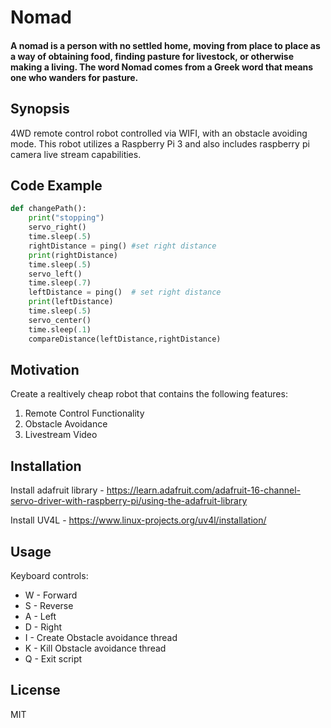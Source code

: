 # Nomad
#### A nomad is a person with no settled home, moving from place to place as a way of obtaining food, finding pasture for livestock, or otherwise making a living. The word Nomad comes from a Greek word that means one who wanders for pasture.

## Synopsis

4WD remote control robot controlled via WIFI, with an obstacle avoiding mode. This robot utilizes a Raspberry Pi 3 and also includes raspberry pi camera live stream capabilities.

## Code Example

```python
def changePath():
    print("stopping")
    servo_right()
    time.sleep(.5)
    rightDistance = ping() #set right distance
    print(rightDistance)
    time.sleep(.5)
    servo_left()
    time.sleep(.7)
    leftDistance = ping()  # set right distance
    print(leftDistance)
    time.sleep(.5)
    servo_center()
    time.sleep(.1)
    compareDistance(leftDistance,rightDistance)
```

## Motivation

Create a realtively cheap robot that contains the following features:
1. Remote Control Functionality
2. Obstacle Avoidance
3. Livestream Video

## Installation

Install adafruit library - https://learn.adafruit.com/adafruit-16-channel-servo-driver-with-raspberry-pi/using-the-adafruit-library

Install UV4L - https://www.linux-projects.org/uv4l/installation/

## Usage

Keyboard controls:
* W - Forward
* S - Reverse
* A - Left
* D - Right
* I - Create Obstacle avoidance thread
* K - Kill Obstacle avoidance thread
* Q - Exit script

## License

MIT